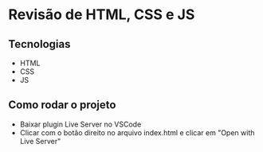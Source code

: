 

# Revisão de HTML, CSS e JS

## Tecnologias
- HTML
- CSS
- JS

## Como rodar o projeto
- Baixar plugin Live Server no VSCode
- Clicar com o botão direito no arquivo index.html e clicar em "Open with Live Server"